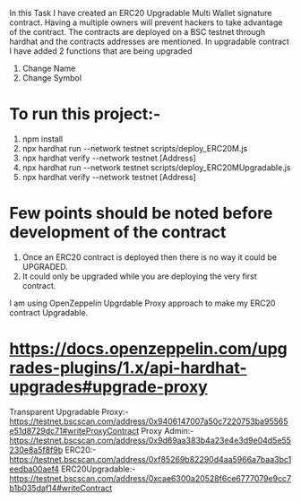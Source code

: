 In this Task I have created an ERC20 Upgradable Multi Wallet signature contract. Having a multiple owners will prevent hackers to take advantage of the contract. The contracts are deployed on a BSC testnet through hardhat and the contracts addresses are mentioned. In upgradable contract I have added 2 functions that are being upgraded 
1. Change Name
2. Change Symbol


# To run this project:-
1. npm install
2. npx hardhat run --network testnet scripts/deploy_ERC20M.js
3. npx hardhat verify --network testnet [Address]
4. npx hardhat run --network testnet scripts/deploy_ERC20MUpgradable.js
5. npx hardhat verify --network testnet [Address]


# Few points should be noted before development of the contract
1. Once an ERC20 contract is deployed then there is no way it could be UPGRADED.
2. It could only be upgraded while you are deploying the very first contract.

I am using OpenZeppelin Upgrdable Proxy approach to make my ERC20 contract Upgradable.


# https://docs.openzeppelin.com/upgrades-plugins/1.x/api-hardhat-upgrades#upgrade-proxy
Transparent Upgradable Proxy:- https://testnet.bscscan.com/address/0x9406147007a50c7220753ba95565e51d8729dc71#writeProxyContract
Proxy Admin:- https://testnet.bscscan.com/address/0x9d69aa383b4a23e4e3d9e04d5e55230e8a5f8f9b
ERC20:- https://testnet.bscscan.com/address/0xf85269b82290d4aa5966a7baa3bc1eedba00aef4
ERC20Upgradable:- https://testnet.bscscan.com/address/0xcae6300a20528f6ce6777079e9cc7b1b035daf14#writeContract


